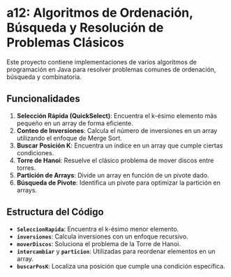# a12: Algoritmos de Ordenación, Búsqueda y Resolución de Problemas Clásicos

Este proyecto contiene implementaciones de varios algoritmos de programación en Java para resolver problemas comunes de ordenación, búsqueda y combinatoria.

## Funcionalidades

1. **Selección Rápida (QuickSelect)**: Encuentra el k-ésimo elemento más pequeño en un array de forma eficiente.
2. **Conteo de Inversiones**: Calcula el número de inversiones en un array utilizando el enfoque de Merge Sort.
3. **Buscar Posición K**: Encuentra un índice en un array que cumple ciertas condiciones.
4. **Torre de Hanoi**: Resuelve el clásico problema de mover discos entre torres.
5. **Partición de Arrays**: Divide un array en función de un pivote dado.
6. **Búsqueda de Pivote**: Identifica un pivote para optimizar la partición en arrays.

## Estructura del Código

- **`SeleccionRapida`**: Encuentra el k-ésimo menor elemento.
- **`inversiones`**: Calcula inversiones con un enfoque recursivo.
- **`moverDiscos`**: Soluciona el problema de la Torre de Hanoi.
- **`intercambiar`** y **`particion`**: Utilizadas para reordenar elementos en un array.
- **`buscarPosK`**: Localiza una posición que cumple una condición específica.
